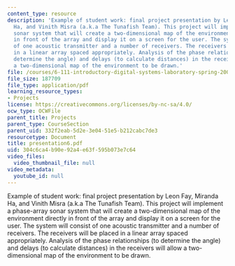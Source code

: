 ```yaml
---
content_type: resource
description: 'Example of student work: final project presentation by Leon Fay, Miranda
  Ha, and Vinith Misra (a.k.a The Tunafish Team). This project will implement a phase-array
  sonar system that will create a two-dimensional map of the environment directly
  in front of the array and display it on a screen for the user. The system will consist
  of one acoustic transmitter and a number of receivers. The receivers will be placed
  in a linear array spaced appropriately. Analysis of the phase relationships (to
  determine the angle) and delays (to calculate distances) in the receivers will allow
  a two-dimensional map of the environment to be drawn.'
file: /courses/6-111-introductory-digital-systems-laboratory-spring-2006/304c6ca4b90e92a4e63f595b073e7c64_presentation6.pdf
file_size: 187709
file_type: application/pdf
learning_resource_types:
- Projects
license: https://creativecommons.org/licenses/by-nc-sa/4.0/
ocw_type: OCWFile
parent_title: Projects
parent_type: CourseSection
parent_uid: 332f2eab-5d2e-3e04-51e5-b212cabc7de3
resourcetype: Document
title: presentation6.pdf
uid: 304c6ca4-b90e-92a4-e63f-595b073e7c64
video_files:
  video_thumbnail_file: null
video_metadata:
  youtube_id: null
---
```

Example of student work: final project presentation by Leon Fay, Miranda Ha, and Vinith Misra (a.k.a The Tunafish Team). This project will implement a phase-array sonar system that will create a two-dimensional map of the environment directly in front of the array and display it on a screen for the user. The system will consist of one acoustic transmitter and a number of receivers. The receivers will be placed in a linear array spaced appropriately. Analysis of the phase relationships (to determine the angle) and delays (to calculate distances) in the receivers will allow a two-dimensional map of the environment to be drawn.